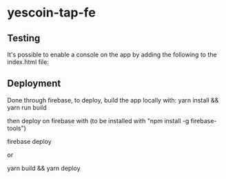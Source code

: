 # yescoin-tap-fe

## Testing

It's possible to enable a console on the app by adding the following to the index.html file:

<script src="https://cdn.jsdelivr.net/npm/eruda"></script>

<script>
    // Initialize Eruda
    eruda.init();
</script>


## Deployment

Done through firebase, to deploy, build the app locally with:
yarn install && yarn run build

then deploy on firebase with (to be installed with "npm install -g firebase-tools")

firebase deploy

or

yarn build && yarn deploy
